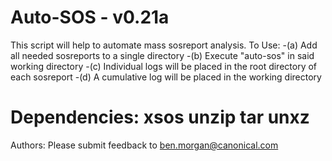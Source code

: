 # Auto-SOS - v0.21a
This script will help to automate mass sosreport analysis.
To Use:
-(a)   Add all needed sosreports to a single directory
-(b)   Execute "auto-sos" in said working directory
-(c)   Individual logs will be placed in the root directory of each sosreport
-(d)   A cumulative log will be placed in the working directory

# Dependencies: xsos unzip tar unxz
  Authors:      Please submit feedback to ben.morgan@canonical.com

